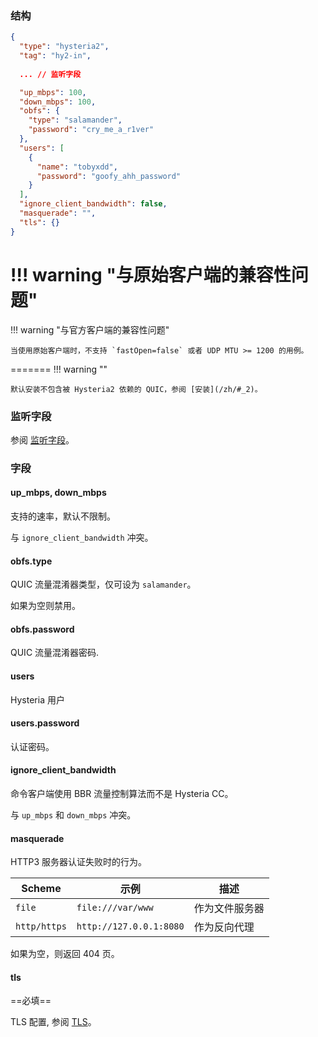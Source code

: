 ### 结构

```json
{
  "type": "hysteria2",
  "tag": "hy2-in",
  
  ... // 监听字段

  "up_mbps": 100,
  "down_mbps": 100,
  "obfs": {
    "type": "salamander",
    "password": "cry_me_a_r1ver"
  },
  "users": [
    {
      "name": "tobyxdd",
      "password": "goofy_ahh_password"
    }
  ],
  "ignore_client_bandwidth": false,
  "masquerade": "",
  "tls": {}
}
```

!!! warning "与原始客户端的兼容性问题"
=======
!!! warning "与官方客户端的兼容性问题"

    当使用原始客户端时，不支持 `fastOpen=false` 或者 UDP MTU >= 1200 的用例。

=======
!!! warning ""

    默认安装不包含被 Hysteria2 依赖的 QUIC，参阅 [安装](/zh/#_2)。

### 监听字段

参阅 [监听字段](/zh/configuration/shared/listen/)。

### 字段

#### up_mbps, down_mbps

支持的速率，默认不限制。

与 `ignore_client_bandwidth` 冲突。

#### obfs.type

QUIC 流量混淆器类型，仅可设为 `salamander`。

如果为空则禁用。

#### obfs.password

QUIC 流量混淆器密码.

#### users

Hysteria 用户

#### users.password

认证密码。

#### ignore_client_bandwidth

命令客户端使用 BBR 流量控制算法而不是 Hysteria CC。

与 `up_mbps` 和 `down_mbps` 冲突。

#### masquerade

HTTP3 服务器认证失败时的行为。

| Scheme       | 示例                      | 描述      |
|--------------|-------------------------|---------|
| `file`       | `file:///var/www`       | 作为文件服务器 |
| `http/https` | `http://127.0.0.1:8080` | 作为反向代理  |

如果为空，则返回 404 页。

#### tls

==必填==

TLS 配置, 参阅 [TLS](/zh/configuration/shared/tls/#inbound)。
